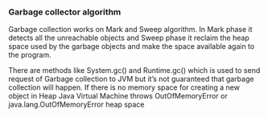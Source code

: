 ### Garbage collector algorithm

Garbage collection works on Mark and Sweep algorithm. 
In Mark phase it detects all the unreachable objects and Sweep phase it reclaim the heap space used by the garbage objects 
and make the space available again to the program.

There are methods like System.gc() and Runtime.gc() which is used to send request of Garbage collection to 
JVM but it’s not guaranteed that garbage collection will happen. 
If there is no memory space for creating a new object in Heap Java Virtual Machine throws 
OutOfMemoryError or java.lang.OutOfMemoryError heap space

